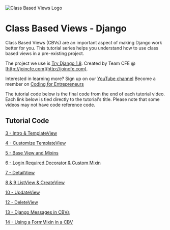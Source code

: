 ![Class Based Views Logo](https://cfe-static.s3.amazonaws.com/media/class-based-views/images/django_class_based_views_unleashed.png)

# Class Based Views - Django

Class Based Views (CBVs) are an important aspect of making Django work better for you. This tutorial series helps you understand how to use class based views in a pre-existing project. 

The project we use is [Try Django 1.8](https://github.com/codingforentrepreneurs/Try-Django-1.8). Created by Team CFE @ [http://joincfe.com](http://joincfe.com).

Interested in learning more?
Sign up on our [YouTube channel](http://joincfe.com/youtube)
Become a member on [Coding for Entrepreneurs](http://joincfe.com/enroll)


The tutorial code below is the final code from the end of each tutorial video. Each link below is tied directly to the tutorial's title. Please note that some videos may not have code reference code.

## Tutorial Code

[3 - Intro & TemplateView](../../tree/a3e8ce790930e802c26f1a38c13c57708db8d6f1)

[4 - Customize TemplateView](../../tree/5618ab2b0c529a7e5260733837df47de89abaf59)

[5 - Base View and Mixins](../../tree/6309dd039e4dec3d2dc169ab15dfc74e247773d3)

[6 - Login Required Decorator & Custom Mixin](../../tree/af25e788c51e7e3f0cc4ae253084f6ff111dd312)

[7 - DetailView](../../tree/e4f5e42f2a7e9760ccac28e326a0ee1f66593a5e)

[8 & 9 ListView & CreateView](../../tree/517f2c6c661f1bbd951f7e9887be36101627fc7d)

[10 - UpdateView](../../tree/9e219141a90ae7e4140fccf85061dd65b176b8a0)

[12 - DeleteView](../../tree/bbac8e5e62bff743f9d0542e94b3128e7e249bd0)

[13 - Django Messages in CBVs](../../tree/8f5c890cfd0e645ab5c70bc9f675ef8a3ad35a01)

[14 - Using a FormMixin in a CBV](../../tree/a64a8e925add592bb1b1611c435361b04555b159)
